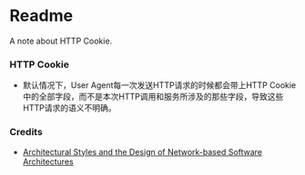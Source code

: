 # Readme
A note about HTTP Cookie.

### HTTP Cookie
- 默认情况下，User Agent每一次发送HTTP请求的时候都会带上HTTP Cookie中的全部字段，而不是本次HTTP调用和服务所涉及的那些字段，导致这些HTTP请求的语义不明确。

### Credits
- [Architectural Styles and the Design of Network-based Software Architectures](https://ics.uci.edu/~fielding/pubs/dissertation/top.htm)
